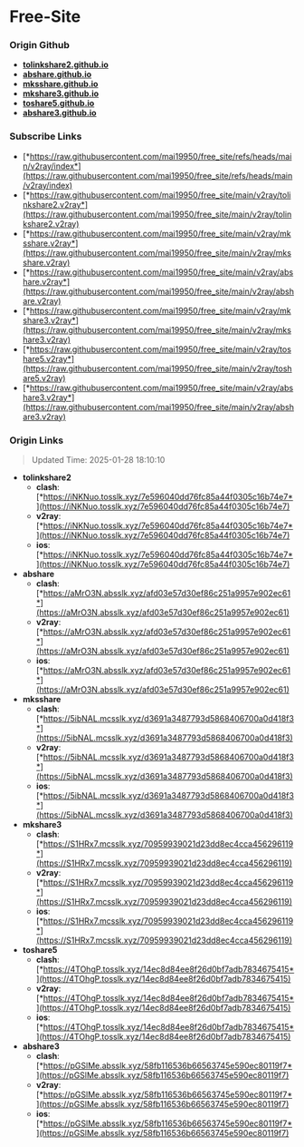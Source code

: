 # Free-Site

### Origin Github

- [**tolinkshare2.github.io**](https://github.com/tolinkshare2/tolinkshare2.github.io)
- [**abshare.github.io**](https://github.com/abshare/abshare.github.io)
- [**mksshare.github.io**](https://github.com/mksshare/mksshare.github.io)
- [**mkshare3.github.io**](https://github.com/mkshare3/mkshare3.github.io)
- [**toshare5.github.io**](https://github.com/toshare5/toshare5.github.io)
- [**abshare3.github.io**](https://github.com/abshare3/abshare3.github.io)

### Subscribe Links

- [*https://raw.githubusercontent.com/mai19950/free_site/refs/heads/main/v2ray/index*](https://raw.githubusercontent.com/mai19950/free_site/refs/heads/main/v2ray/index)
- [*https://raw.githubusercontent.com/mai19950/free_site/main/v2ray/tolinkshare2.v2ray*](https://raw.githubusercontent.com/mai19950/free_site/main/v2ray/tolinkshare2.v2ray)
- [*https://raw.githubusercontent.com/mai19950/free_site/main/v2ray/mksshare.v2ray*](https://raw.githubusercontent.com/mai19950/free_site/main/v2ray/mksshare.v2ray)
- [*https://raw.githubusercontent.com/mai19950/free_site/main/v2ray/abshare.v2ray*](https://raw.githubusercontent.com/mai19950/free_site/main/v2ray/abshare.v2ray)
- [*https://raw.githubusercontent.com/mai19950/free_site/main/v2ray/mkshare3.v2ray*](https://raw.githubusercontent.com/mai19950/free_site/main/v2ray/mkshare3.v2ray)
- [*https://raw.githubusercontent.com/mai19950/free_site/main/v2ray/toshare5.v2ray*](https://raw.githubusercontent.com/mai19950/free_site/main/v2ray/toshare5.v2ray)
- [*https://raw.githubusercontent.com/mai19950/free_site/main/v2ray/abshare3.v2ray*](https://raw.githubusercontent.com/mai19950/free_site/main/v2ray/abshare3.v2ray)

### Origin Links

> Updated Time: 2025-01-28 18:10:10

- **tolinkshare2**
  - **clash**: [*https://iNKNuo.tosslk.xyz/7e596040dd76fc85a44f0305c16b74e7*](https://iNKNuo.tosslk.xyz/7e596040dd76fc85a44f0305c16b74e7)
  - **v2ray**: [*https://iNKNuo.tosslk.xyz/7e596040dd76fc85a44f0305c16b74e7*](https://iNKNuo.tosslk.xyz/7e596040dd76fc85a44f0305c16b74e7)
  - **ios**: [*https://iNKNuo.tosslk.xyz/7e596040dd76fc85a44f0305c16b74e7*](https://iNKNuo.tosslk.xyz/7e596040dd76fc85a44f0305c16b74e7)
- **abshare**
  - **clash**: [*https://aMrO3N.absslk.xyz/afd03e57d30ef86c251a9957e902ec61*](https://aMrO3N.absslk.xyz/afd03e57d30ef86c251a9957e902ec61)
  - **v2ray**: [*https://aMrO3N.absslk.xyz/afd03e57d30ef86c251a9957e902ec61*](https://aMrO3N.absslk.xyz/afd03e57d30ef86c251a9957e902ec61)
  - **ios**: [*https://aMrO3N.absslk.xyz/afd03e57d30ef86c251a9957e902ec61*](https://aMrO3N.absslk.xyz/afd03e57d30ef86c251a9957e902ec61)
- **mksshare**
  - **clash**: [*https://5ibNAL.mcsslk.xyz/d3691a3487793d5868406700a0d418f3*](https://5ibNAL.mcsslk.xyz/d3691a3487793d5868406700a0d418f3)
  - **v2ray**: [*https://5ibNAL.mcsslk.xyz/d3691a3487793d5868406700a0d418f3*](https://5ibNAL.mcsslk.xyz/d3691a3487793d5868406700a0d418f3)
  - **ios**: [*https://5ibNAL.mcsslk.xyz/d3691a3487793d5868406700a0d418f3*](https://5ibNAL.mcsslk.xyz/d3691a3487793d5868406700a0d418f3)
- **mkshare3**
  - **clash**: [*https://S1HRx7.mcsslk.xyz/70959939021d23dd8ec4cca456296119*](https://S1HRx7.mcsslk.xyz/70959939021d23dd8ec4cca456296119)
  - **v2ray**: [*https://S1HRx7.mcsslk.xyz/70959939021d23dd8ec4cca456296119*](https://S1HRx7.mcsslk.xyz/70959939021d23dd8ec4cca456296119)
  - **ios**: [*https://S1HRx7.mcsslk.xyz/70959939021d23dd8ec4cca456296119*](https://S1HRx7.mcsslk.xyz/70959939021d23dd8ec4cca456296119)
- **toshare5**
  - **clash**: [*https://4TOhgP.tosslk.xyz/14ec8d84ee8f26d0bf7adb7834675415*](https://4TOhgP.tosslk.xyz/14ec8d84ee8f26d0bf7adb7834675415)
  - **v2ray**: [*https://4TOhgP.tosslk.xyz/14ec8d84ee8f26d0bf7adb7834675415*](https://4TOhgP.tosslk.xyz/14ec8d84ee8f26d0bf7adb7834675415)
  - **ios**: [*https://4TOhgP.tosslk.xyz/14ec8d84ee8f26d0bf7adb7834675415*](https://4TOhgP.tosslk.xyz/14ec8d84ee8f26d0bf7adb7834675415)
- **abshare3**
  - **clash**: [*https://pGSlMe.absslk.xyz/58fb116536b66563745e590ec80119f7*](https://pGSlMe.absslk.xyz/58fb116536b66563745e590ec80119f7)
  - **v2ray**: [*https://pGSlMe.absslk.xyz/58fb116536b66563745e590ec80119f7*](https://pGSlMe.absslk.xyz/58fb116536b66563745e590ec80119f7)
  - **ios**: [*https://pGSlMe.absslk.xyz/58fb116536b66563745e590ec80119f7*](https://pGSlMe.absslk.xyz/58fb116536b66563745e590ec80119f7)
